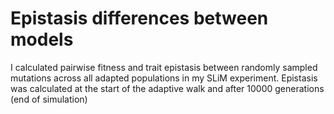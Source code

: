 # Epistasis differences between models

I calculated pairwise fitness and trait epistasis between randomly sampled mutations across all adapted populations in my SLiM experiment. Epistasis was calculated at the start of the adaptive walk and after 10000 generations (end of simulation)
